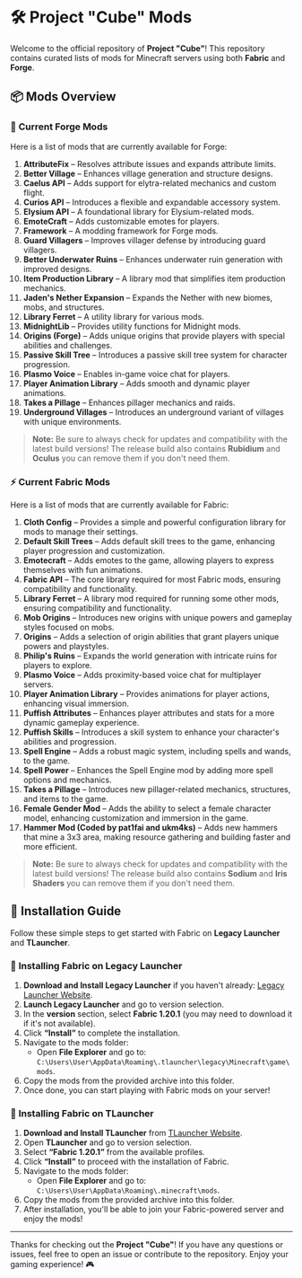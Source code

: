 # 🛠️ Project "Cube" Mods

Welcome to the official repository of **Project "Cube"**! This repository contains curated lists of mods for Minecraft servers using both **Fabric** and **Forge**.

## 📦 Mods Overview

### 🔄 **Current Forge Mods**

Here is a list of mods that are currently available for Forge:

1. **AttributeFix** – Resolves attribute issues and expands attribute limits.
2. **Better Village** – Enhances village generation and structure designs.
3. **Caelus API** – Adds support for elytra-related mechanics and custom flight.
4. **Curios API** – Introduces a flexible and expandable accessory system.
5. **Elysium API** – A foundational library for Elysium-related mods.
6. **EmoteCraft** – Adds customizable emotes for players.
7. **Framework** – A modding framework for Forge mods.
8. **Guard Villagers** – Improves villager defense by introducing guard villagers.
9. **Better Underwater Ruins** – Enhances underwater ruin generation with improved designs.
10. **Item Production Library** – A library mod that simplifies item production mechanics.
11. **Jaden's Nether Expansion** – Expands the Nether with new biomes, mobs, and structures.
12. **Library Ferret** – A utility library for various mods.
13. **MidnightLib** – Provides utility functions for Midnight mods.
14. **Origins (Forge)** – Adds unique origins that provide players with special abilities and challenges.
15. **Passive Skill Tree** – Introduces a passive skill tree system for character progression.
16. **Plasmo Voice** – Enables in-game voice chat for players.
17. **Player Animation Library** – Adds smooth and dynamic player animations.
18. **Takes a Pillage** – Enhances pillager mechanics and raids.
19. **Underground Villages** – Introduces an underground variant of villages with unique environments.

> **Note:** Be sure to always check for updates and compatibility with the latest build versions!
> The release build also contains **Rubidium** and **Oculus** you can remove them if you don't need them.

### ⚡ **Current Fabric Mods**

Here is a list of mods that are currently available for Fabric:

1. **Cloth Config** – Provides a simple and powerful configuration library for mods to manage their settings.  
2. **Default Skill Trees** – Adds default skill trees to the game, enhancing player progression and customization.  
3. **Emotecraft** – Adds emotes to the game, allowing players to express themselves with fun animations.  
4. **Fabric API** – The core library required for most Fabric mods, ensuring compatibility and functionality.  
5. **Library Ferret** – A library mod required for running some other mods, ensuring compatibility and functionality.  
6. **Mob Origins** – Introduces new origins with unique powers and gameplay styles focused on mobs.  
7. **Origins** – Adds a selection of origin abilities that grant players unique powers and playstyles.  
8. **Philip's Ruins** – Expands the world generation with intricate ruins for players to explore.  
9. **Plasmo Voice** – Adds proximity-based voice chat for multiplayer servers.  
10. **Player Animation Library** – Provides animations for player actions, enhancing visual immersion.  
11. **Puffish Attributes** – Enhances player attributes and stats for a more dynamic gameplay experience.  
12. **Puffish Skills** – Introduces a skill system to enhance your character's abilities and progression.  
13. **Spell Engine** – Adds a robust magic system, including spells and wands, to the game.  
14. **Spell Power** – Enhances the Spell Engine mod by adding more spell options and mechanics.  
15. **Takes a Pillage** – Introduces new pillager-related mechanics, structures, and items to the game.
16. **Female Gender Mod** – Adds the ability to select a female character model, enhancing customization and immersion in the game.
17. **Hammer Mod (Coded by pat1fai and ukm4ks)** – Adds new hammers that mine a 3x3 area, making resource gathering and building faster and more efficient.

> **Note:** Be sure to always check for updates and compatibility with the latest build versions!
> The release build also contains **Sodium** and **Iris Shaders** you can remove them if you don't need them.

## 🔧 Installation Guide

Follow these simple steps to get started with Fabric on **Legacy Launcher** and **TLauncher**.

### 📝 **Installing Fabric on  Legacy Launcher**

1. **Download and Install Legacy Launcher** if you haven't already: [Legacy Launcher Website](https://llaun.ch/ru).
2. **Launch Legacy Launcher** and go to version selection.
4. In the **version** section, select **Fabric 1.20.1** (you may need to download it if it's not available).
5. Click **“Install”** to complete the installation.
6. Navigate to the mods folder:  
   - Open **File Explorer** and go to: `C:\Users\User\AppData\Roaming\.tlauncher\legacy\Minecraft\game\mods`.  
7. Copy the mods from the provided archive into this folder.
8. Once done, you can start playing with Fabric mods on your server!

### 📝 **Installing Fabric on TLauncher**

1. **Download and Install TLauncher** from [TLauncher Website](https://tlauncher.org).
2. Open **TLauncher** and go to version selection.
3. Select **“Fabric 1.20.1”** from the available profiles.
4. Click **“Install”** to proceed with the installation of Fabric.
5. Navigate to the mods folder:  
   - Open **File Explorer** and go to: `C:\Users\User\AppData\Roaming\.minecraft\mods`.  
6. Copy the mods from the provided archive into this folder.
7. After installation, you'll be able to join your Fabric-powered server and enjoy the mods!

---

Thanks for checking out the **Project "Cube"**! If you have any questions or issues, feel free to open an issue or contribute to the repository. Enjoy your gaming experience! 🎮
